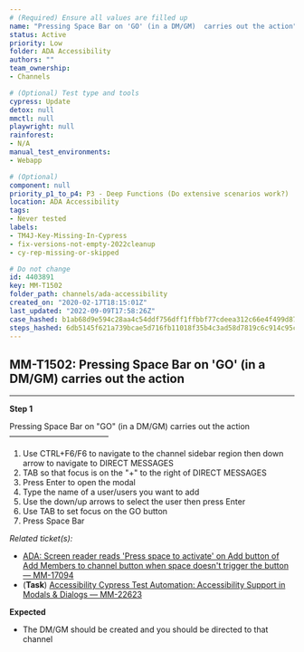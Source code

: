 ```yaml
---
# (Required) Ensure all values are filled up
name: "Pressing Space Bar on 'GO' (in a DM/GM)  carries out the action"
status: Active
priority: Low
folder: ADA Accessibility
authors: ""
team_ownership: 
- Channels

# (Optional) Test type and tools
cypress: Update
detox: null
mmctl: null
playwright: null
rainforest: 
- N/A
manual_test_environments: 
- Webapp

# (Optional)
component: null
priority_p1_to_p4: P3 - Deep Functions (Do extensive scenarios work?)
location: ADA Accessibility
tags: 
- Never tested
labels: 
- TM4J-Key-Missing-In-Cypress
- fix-versions-not-empty-2022cleanup
- cy-rep-missing-or-skipped

# Do not change
id: 4403891
key: MM-T1502
folder_path: channels/ada-accessibility
created_on: "2020-02-17T18:15:01Z"
last_updated: "2022-09-09T17:58:26Z"
case_hashed: b1ab68d9e594c28aa4c54ddf756dff1ffbbf77cdeea312c66e4f499d8758243e7c2a19ab6224fdb8d4aab72d9fed0298
steps_hashed: 6db5145f621a739bcae5d716fb11018f35b4c3ad58d7819c6c914c95cd9cc7dea4019bd7f1e0d6f0b3270065a6bec6a4
---
```


## MM-T1502: Pressing Space Bar on 'GO' (in a DM/GM) carries out the action

---

**Step 1**

Pressing Space Bar on "GO" (in a DM/GM) carries out the action\
–––––––––––––––––––––––––

1. Use CTRL+F6/F6 to navigate to the channel sidebar region then down arrow to navigate to DIRECT MESSAGES
2. TAB so that focus is on the "+" to the right of DIRECT MESSAGES
3. Press Enter to open the modal
4. Type the name of a user/users you want to add
5. Use the down/up arrows to select the user then press Enter
6. Use TAB to set focus on the GO button
7. Press Space Bar

_Related ticket(s):_

- [ADA: Screen reader reads 'Press space to activate' on Add button of Add Members to channel button when space doesn't trigger the button — MM-17094](https://mattermost.atlassian.net/browse/MM-17094)
- (**Task**) [Accessibility Cypress Test Automation: Accessibility Support in Modals & Dialogs — MM-22623](https://mattermost.atlassian.net/browse/MM-22623)

**Expected**

- The DM/GM should be created and you should be directed to that channel
